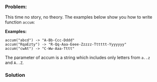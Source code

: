 ### Problem:
<p>This time no story, no theory. The examples below show you how to write function <code>accum</code>:</p>
<p><strong>Examples:</strong></p>
<pre><code>accum(&quot;abcd&quot;) -&gt; &quot;A-Bb-Ccc-Dddd&quot;
accum(&quot;RqaEzty&quot;) -&gt; &quot;R-Qq-Aaa-Eeee-Zzzzz-Tttttt-Yyyyyyy&quot;
accum(&quot;cwAt&quot;) -&gt; &quot;C-Ww-Aaa-Tttt&quot;</code></pre><p>The parameter of accum is a string which includes only letters from <code>a..z</code> and <code>A..Z</code>.</p>

### Solution